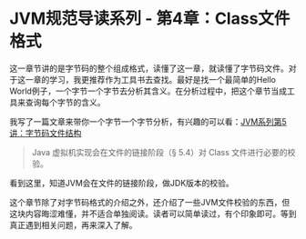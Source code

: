 # JVM规范导读系列 - 第4章：Class文件格式

这一章节讲的是字节码的整个组成格式，读懂了这一章，就读懂了字节码文件。对于这一章的学习，我更推荐作为工具书去查找。最好是找一个最简单的Hello World例子，一个字节一个字节去分析其含义。在分析过程中，把这个章节当成工具来查询每个字节的含义。

我写了一篇文章来带你一个字节一个字节分析，有兴趣的可以看：[JVM系列第5讲：字节码文件结构](https://www.cnblogs.com/chanshuyi/p/jvm_serial_05_jvm_bytecode_analysis.html)

> Java 虚拟机实现会在文件的链接阶段（§ 5.4）对 Class 文件进行必要的校验。

看到这里，知道JVM会在文件的链接阶段，做JDK版本的校验。

这个章节除了对字节码格式的介绍之外，还介绍了一些JVM文件校验的东西，但这块内容晦涩难懂，并不适合单独阅读。读者可以简单读过，有个印象即可。等到真正遇到相关问题，再来深入了解。

